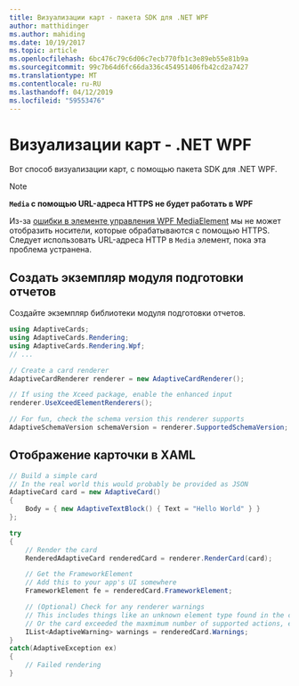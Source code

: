 ```yaml
---
title: Визуализации карт - пакета SDK для .NET WPF
author: matthidinger
ms.author: mahiding
ms.date: 10/19/2017
ms.topic: article
ms.openlocfilehash: 6bc476c79c6d06c7ecb770fb1c3e89eb55e81b9a
ms.sourcegitcommit: 99c7b64d6fc66da336c454951406fb42cd2a7427
ms.translationtype: MT
ms.contentlocale: ru-RU
ms.lasthandoff: 04/12/2019
ms.locfileid: "59553476"
---
```

# <a name="render-a-card---net-wpf"></a>Визуализации карт - .NET WPF

Вот способ визуализации карт, с помощью пакета SDK для .NET WPF.

> [!NOTE]
> **`Media` с помощью URL-адреса HTTPS не будет работать в WPF**
> 
> Из-за [ошибки в элементе управления WPF MediaElement](https://stackoverflow.com/questions/30702505/playing-media-from-https-site-in-media-element-throwing-null-reference-exception) мы не может отобразить носители, которые обрабатываются с помощью HTTPS. Следует использовать URL-адреса HTTP в `Media` элемент, пока эта проблема устранена.  

## <a name="instantiate-a-renderer"></a>Создать экземпляр модуля подготовки отчетов

Создайте экземпляр библиотеки модуля подготовки отчетов. 

```csharp
using AdaptiveCards;
using AdaptiveCards.Rendering;
using AdaptiveCards.Rendering.Wpf;
// ...

// Create a card renderer
AdaptiveCardRenderer renderer = new AdaptiveCardRenderer();

// If using the Xceed package, enable the enhanced input
renderer.UseXceedElementRenderers();

// For fun, check the schema version this renderer supports
AdaptiveSchemaVersion schemaVersion = renderer.SupportedSchemaVersion;
```

## <a name="render-a-card-to-xaml"></a>Отображение карточки в XAML

```csharp
// Build a simple card
// In the real world this would probably be provided as JSON
AdaptiveCard card = new AdaptiveCard()
{
    Body = { new AdaptiveTextBlock() { Text = "Hello World" } }
};

try
{
    // Render the card
    RenderedAdaptiveCard renderedCard = renderer.RenderCard(card);

    // Get the FrameworkElement
    // Add this to your app's UI somewhere
    FrameworkElement fe = renderedCard.FrameworkElement;

    // (Optional) Check for any renderer warnings
    // This includes things like an unknown element type found in the card
    // Or the card exceeded the maxmimum number of supported actions, etc
    IList<AdaptiveWarning> warnings = renderedCard.Warnings;
}
catch(AdaptiveException ex)
{
    // Failed rendering
}
```

